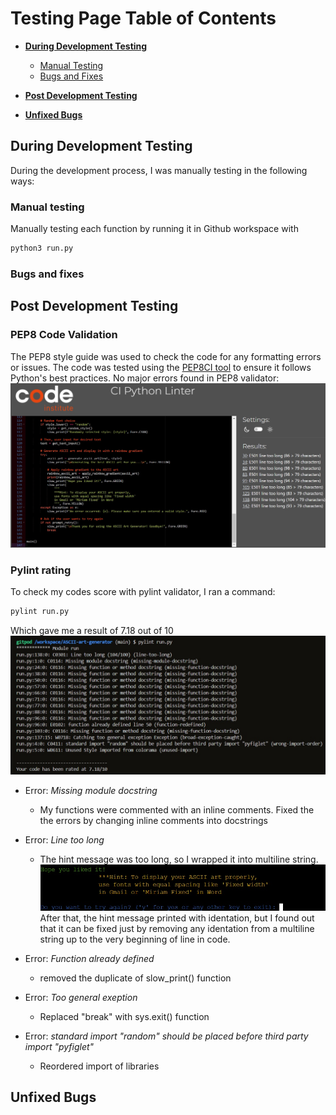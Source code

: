 # Testing Page Table of Contents
* [**During Development Testing**](#during-development-testing)
    * [Manual Testing](#manual-testing)
    * [Bugs and Fixes](#bugs-and-fixes)
* [**Post Development Testing**](#post-development-testing)

* [**Unfixed Bugs**](#unfixed-bugs)


## **During Development Testing**
During the development process, I was manually testing in the following ways:

### **Manual testing**
Manually testing each function by running it in Github workspace with
```Bash
python3 run.py
```

### **Bugs and fixes**

## **Post Development Testing**
### PEP8 Code Validation
The PEP8 style guide was used to check the code for any formatting errors or issues. The code was tested using the [PEP8CI tool](https://pep8ci.herokuapp.com/#) to ensure it follows Python's best practices.
No major errors found in PEP8 validator:
![Screenshot of PEP8 result](/assets/images/p8-report.jpg)
### Pylint rating
To check my codes score with pylint validator, I ran a command:
```Bash
pylint run.py
```
Which gave me a result of 7.18 out of  10
![Screenshot of pylint score](/assets/images/pylint-report1.jpg)

- Error: *Missing module docstring*
    - My functions were commented with an inline comments. Fixed the the errors by changing inline comments into docstrings

- Error: *Line too long*
    - The hint message was too long, so I wrapped it into multiline string.
    ![Screenshot of multiline string result](/assets/images/identation-issue.jpg)
    After that, the hint message printed with identation, but I found out that it can be fixed just by removing any identation from a multiline string up to the very beginning of line in code.

- Error: *Function already defined*
    - removed the duplicate of slow_print() function

- Error: *Too general exeption*
    - Replaced "break" with sys.exit() function

- Error: *standard import "random" should be placed before third party import "pyfiglet"*
    - Reordered import of libraries
## **Unfixed Bugs**